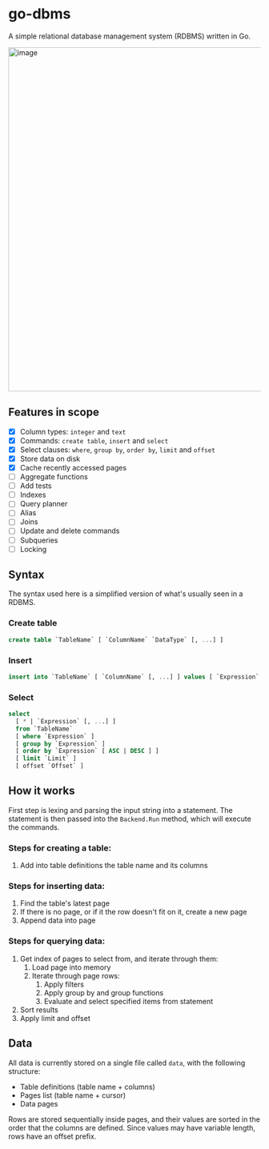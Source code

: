 # go-dbms

A simple relational database management system (RDBMS) written in Go.

<img width="688" alt="image" src="https://github.com/lsmacedo/go-dbms/assets/29143487/10edb2fd-88b2-4d6b-9d90-e35157497a66">

## Features in scope

- [x] Column types: `integer` and `text`
- [x] Commands: `create table`, `insert` and `select`
- [x] Select clauses: `where`, `group by`, `order by`, `limit` and `offset`
- [x] Store data on disk
- [x] Cache recently accessed pages
- [ ] Aggregate functions
- [ ] Add tests
- [ ] Indexes
- [ ] Query planner
- [ ] Alias
- [ ] Joins
- [ ] Update and delete commands
- [ ] Subqueries
- [ ] Locking

## Syntax

The syntax used here is a simplified version of what's usually seen in a RDBMS.

### Create table

```sql
create table `TableName` [ `ColumnName` `DataType` [, ...] ]
```

### Insert

```sql
insert into `TableName` [ `ColumnName` [, ...] ] values [ `Expression` [, ...] ]
```

### Select

```sql
select
  [ * | `Expression` [, ...] ]
  from `TableName`
  [ where `Expression` ]
  [ group by `Expression` ]
  [ order by `Expression` [ ASC | DESC ] ]
  [ limit `Limit` ]
  [ offset `Offset` ]
```

## How it works

First step is lexing and parsing the input string into a statement.
The statement is then passed into the `Backend.Run` method, which will
execute the commands.

### Steps for creating a table:

1.  Add into table definitions the table name and its columns

### Steps for inserting data:

1.  Find the table's latest page
2.  If there is no page, or if it the row doesn't fit on it, create a new page
3.  Append data into page

### Steps for querying data:

1.  Get index of pages to select from, and iterate through them:
    1. Load page into memory
    2. Iterate through page rows:
       1. Apply filters
       2. Apply group by and group functions
       3. Evaluate and select specified items from statement
2.  Sort results
3.  Apply limit and offset

## Data

All data is currently stored on a single file called `data`, with the following
structure:

- Table definitions (table name + columns)
- Pages list (table name + cursor)
- Data pages

Rows are stored sequentially inside pages, and their values are sorted in the order
that the columns are defined. Since values may have variable length, rows have an
offset prefix.

